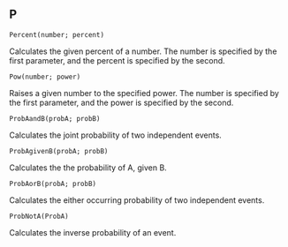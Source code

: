 P
---
```
Percent(number; percent)
```

Calculates the given percent of a number. The number is specified by the first parameter, and the percent is specified by the second.

```
Pow(number; power)
```

Raises a given number to the specified power. The number is specified by the first parameter, and the power is specified by the second.

```
ProbAandB(probA; probB)
```

Calculates the joint probability of two independent events.

```
ProbAgivenB(probA; probB)
```

Calculates the the probability of A, given B.

```
ProbAorB(probA; probB)
```

Calculates the either occurring probability of two independent events.


```
ProbNotA(ProbA)
```

Calculates the inverse probability of an event.